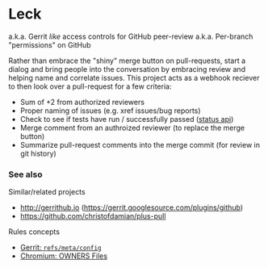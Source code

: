 # Leck

a.k.a. Gerrit *like* access controls for GitHub peer-review
a.k.a. Per-branch "permissions" on GitHub

Rather than embrace the "shiny" merge button on pull-requests, start a dialog and bring people into the conversation by embracing review and helping name and correlate issues. This project acts as a webhook reciever to then look over a pull-request for a few criteria:

*  Sum of +2 from authorized reviewers
*  Proper naming of issues (e.g. xref issues/bug reports)
*  Check to see if tests have run / successfully passed ([status api](https://developer.github.com/v3/repos/statuses/))
*  Merge comment from an authroized reviewer (to replace the merge button)
*  Summarize pull-request comments into the merge commit (for review in git history)


### See also

Similar/related projects

*  http://gerrithub.io (https://gerrit.googlesource.com/plugins/github)
*  https://github.com/christofdamian/plus-pull


Rules concepts

*  [Gerrit: `refs/meta/config`](https://gerrit-review.googlesource.com/Documentation/config-project-config.html)
*  [Chromium: OWNERS Files](http://www.chromium.org/developers/owners-files)
